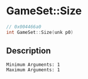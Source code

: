 # GameSet::Size
```c
// 0x004466a0
int GameSet::Size(unk p0)
```
## Description
```
Minimum Arguments: 1
Maximum Arguments: 1
```
